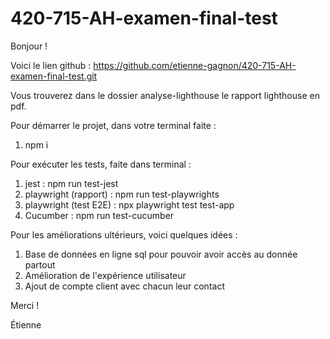 # 420-715-AH-examen-final-test
 
Bonjour ! 

Voici le lien github : 
https://github.com/etienne-gagnon/420-715-AH-examen-final-test.git

Vous trouverez dans le dossier analyse-lighthouse le rapport lighthouse en pdf.

Pour démarrer le projet, dans votre terminal faite : 
1. npm i

Pour exécuter les tests, faite dans terminal : 
1. jest : npm run test-jest
2. playwright (rapport) : npm run test-playwrights 
3. playwright (test E2E) : npx playwright test test-app
4. Cucumber : npm run test-cucumber

Pour les améliorations ultérieurs, voici quelques idées :
1. Base de données en ligne sql pour pouvoir avoir accès au donnée partout
2. Amélioration de l'expérience utilisateur
3. Ajout de compte client avec chacun leur contact

Merci !

Étienne